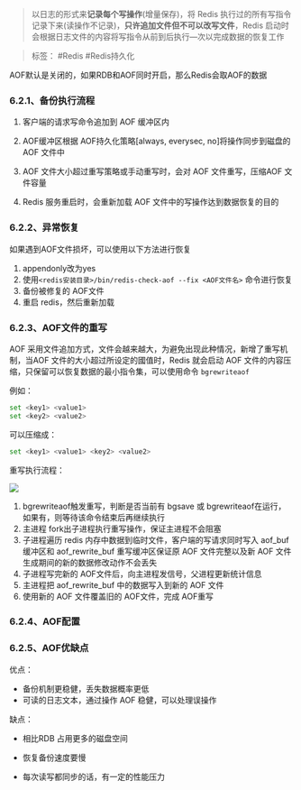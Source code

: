 > 以日志的形式来**记录每个写操作**(增量保存)，将 Redis 执行过的所有写指令记录下来(读操作不记录)，**只许追加文件但不可以改写文件**，Redis 启动时会根据日志文件的内容将写指令从前到后执行—次以完成数据的恢复工作

> 标签： #Redis #Redis持久化

AOF默认是关闭的，如果RDB和AOF同时开启，那么Redis会取AOF的数据

### 6.2.1、备份执行流程

1.  客户端的请求写命令追加到 AOF 缓冲区内
    
2.  AOF缓冲区根据 AOF持久化策略[always, everysec, no]将操作同步到磁盘的AOF 文件中
    
3.  AOF 文件大小超过重写策略或手动重写时，会对 AOF 文件重写，压缩AOF 文件容量
    
4.  Redis 服务重启时，会重新加载 AOF 文件中的写操作达到数据恢复的目的
    

### 6.2.2、异常恢复

如果遇到AOF文件损坏，可以使用以下方法进行恢复

1.  appendonly改为yes
2.  使用`<redis安装目录>/bin/redis-check-aof --fix <AOF文件名>` 命令进行恢复
3.  备份被修复的 AOF文件
4.  重启 redis，然后重新加载

### 6.2.3、AOF文件的重写

AOF 采用文件追加方式，文件会越来越大，为避免出现此种情况，新增了重写机制，当AOF 文件的大小超过所设定的國值时，Redis 就会启动 AOF 文件的内容压缩，只保留可以恢复数据的最小指令集，可以使用命令 `bgrewriteaof`

例如：

```Bash
set <key1> <value1>
set <key2> <value2>
```

可以压缩成：

```Bash
set <key1> <value1> <key2> <value2>
```

重写执行流程：

![](https://secure2.wostatic.cn/static/3JDHf8isKwiuZ9nfURYEGq/image.png?auth_key=1681003166-xB2jYaWrWZ1xMSR15isf4x-0-3d89617324fb15de5c463e6cff0f7438)

1.  bgrewriteaof触发重写，判断是否当前有 bgsave 或 bgrewriteaof在运行，如果有，则等待该命令结束后再继续执行
2.  主进程 fork出子进程执行重写操作，保证主进程不会阻塞
3.  子进程遍历 redis 内存中数据到临时文件，客户端的写请求同时写入 aof_buf 缓冲区和 aof_rewrite_buf 重写缓冲区保证原 AOF 文件完整以及新 AOF 文件生成期间的新的数据修改动作不会丢失
4.  子进程写完新的 AOF文件后，向主进程发信号，父进程更新统计信息
5.  主进程把 aof_rewrite_buf 中的数据写入到新的 AOF 文件
6.  使用新的 AOF 文件覆盖旧的 AOF文件，完成 AOF重写

### 6.2.4、AOF配置

### 6.2.5、AOF优缺点

优点：

-   备份机制更稳健，丢失数据概率更低
-   可读的日志文本，通过操作 AOF 稳健，可以处理误操作

缺点：

-   相比RDB 占用更多的磁盘空间
    
-   恢复备份速度要慢
    
-   每次读写都同步的话，有一定的性能压力